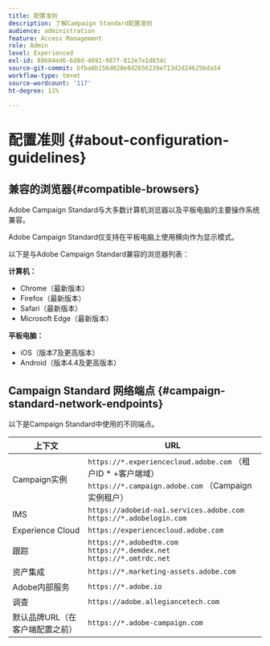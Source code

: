 ```yaml
---
title: 配置准则
description: 了解Campaign Standard配置准则
audience: administration
feature: Access Management
role: Admin
level: Experienced
exl-id: 88684ed6-6d8d-4691-987f-812e7e1d834c
source-git-commit: bfba6b156d020e8d2656239e713d2d24625bda54
workflow-type: tm+mt
source-wordcount: '117'
ht-degree: 11%

---
```


# 配置准则 {#about-configuration-guidelines}

## 兼容的浏览器{#compatible-browsers}

Adobe Campaign Standard与大多数计算机浏览器以及平板电脑的主要操作系统兼容。

Adobe Campaign Standard仅支持在平板电脑上使用横向作为显示模式。

以下是与Adobe Campaign Standard兼容的浏览器列表：

**计算机：**

* Chrome（最新版本）
* Firefox（最新版本）
* Safari（最新版本）
* Microsoft Edge（最新版本）

**平板电脑：**

* iOS（版本7及更高版本）
* Android（版本4.4及更高版本）

## Campaign Standard 网络端点 {#campaign-standard-network-endpoints}

以下是Campaign Standard中使用的不同端点。

| 上下文 | URL |
|--- |--- |
| Campaign实例 | `https://*.experiencecloud.adobe.com` （租户ID * +客户端域）<br>`https://*.campaign.adobe.com` （Campaign实例租户） |
| IMS | `https://adobeid-na1.services.adobe.com`<br>`https://*.adobelogin.com` |
| Experience Cloud | `https://experiencecloud.adobe.com` |
| 跟踪 | `https://*.adobedtm.com`<br>`https://*.demdex.net`<br>`https://*.omtrdc.net` |
| 资产集成 | `https://*.marketing-assets.adobe.com` |
| Adobe内部服务 | `https://*.adobe.io` |
| 调查 | `https://adobe.allegiancetech.com` |
| 默认品牌URL（在客户端配置之前） | `https://*.adobe-campaign.com` |
